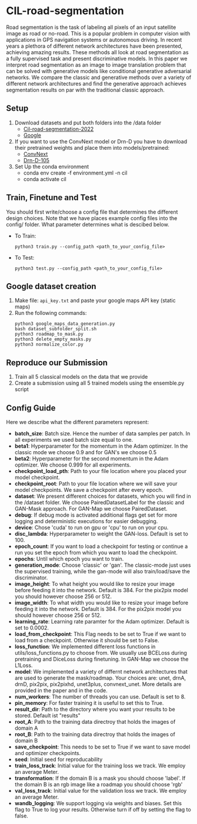 # CIL-road-segmentation
Road segmentation is the task of labeling all pixels of an input satellite image as road or no-road. This is a popular problem in computer vision with applications in GPS navigation systems or autonomous driving. In recent years a plethora of different network architectures have been presented, achieving amazing results. These methods all look at road segmentation as a fully supervised task and present discriminative models. In this paper we interpret road segmentation as an image to image translation problem that can be solved with generative models like conditional generative adversarial networks. We compare the classic and generative methods over a variety of different network architectures and find the generative approach achieves segmentation results on par with the traditional classic approach.

## Setup
1. Download datasets and put both folders into the /data folder
    - [Cil-road-segmentation-2022](https://drive.google.com/file/d/1QGM-OkmZZX5SNyVctfb49yjWqATp8bR_/view?usp=sharing)
    - [Google](https://drive.google.com/file/d/1PqwfdOSPaAug51c93ndg5-A3Yfx7fico/view?usp=sharing)
2. If you want to use the ConvNext model or Drn-D you have to download their pretrained weights and place them into models/pretrained:
    - [ConvNext](https://dl.fbaipublicfiles.com/convnext/convnext_xlarge_22k_1k_384_ema.pth)
    - [Drn-D-105](https://drive.google.com/drive/folders/1fIsCB877l37cFAJomoQzNrEYPqwMwZ4Q)
3. Set Up the conda environment
    - conda env create -f environment.yml -n cil
    - conda activate cil

## Train, Finetune and Test
You should first write/choose a config file that determines the different design choices. Note that we have places example config files into the config/ folder. What parameter determines what is descibed below.<br>
- To Train:
    ```
    python3 train.py --config_path <path_to_your_config_file>
    ```
- To Test:
    ```
    python3 test.py --config_path <path_to_your_config_file>
    ```

## Google dataset creation
1. Make file: `api_key.txt` and paste your google maps API key (static maps)
2. Run the following commands: 
    ```
    python3 google_maps_data_generation.py
    bash dataset_subfolder_split.sh
    python3 roadmap_to_mask.py
    python3 delete_empty_masks.py
    python3 normalize_color.py
    ```

## Reproduce our Submission
1. Train all 5 classical models on the data that we provide
2. Create a submission using all 5 trained models using the ensemble.py script


## Config Guide
Here we describe what the different parameters represent:
 - **batch_size**: Batch size. Hence the number of data samples per patch. In all experiments we used batch size equal to one.
 - **beta1**: Hyperparameter for the momentum in the Adam optimizer. In the classic mode we choose 0.9 and for GAN's we choose 0.5
 - **beta2**: Hyperparameter for the second momentum in the Adam optimizer. We choose 0.999 for all experiments.
 - **checkpoint_load_pth**: Path to your file location where you placed your model checkpoint.
 - **checkpoint_root**: Path to your file location where we will save your model checkpoints. We save a checkpoint after every epoch.
 - **dataset**: We present different choices for datasets, which you will find in the /dataset folder. We choose PairedDatasetLabel for the classic and GAN-Mask approach. For GAN-Map we choose PairedDataset.
 - **debug**: If debug mode is activated additional flags get set for more logging and deterministic executions for easier debugging.
 - **device**: Chose 'cuda' to run on gpu or 'cpu' to run on your cpu.
 - **disc_lambda**: Hyperparameter to weight the GAN-loss. Default is set to 100.
 - **epoch_count**: If you want to load a checkpoint for testing or continue a run you set the epoch from which you want to load the checkpoint.
 - **epochs**: Until which epoch you want to train.
 - **generation_mode**: Choose 'classic' or 'gan'. The classic-mode just uses the supervised training, while the gan-mode will also train/load/save the discriminator.
 - **image_height**: To what height you would like to resize your image before feeding it into the network. Default is 384. For the pix2pix model you should however choose 256 or 512.
 - **image_width**: To what width you would like to resize your image before feeding it into the network. Default is 384. For the pix2pix model you should however choose 256 or 512.
 - **learning_rate**: Learning rate paramter for the Adam optimizer. Default is set to 0.0002.
 - **load_from_checkpoint**: This Flag needs to be set to True if we want to load from a checkpoint. Otherwise it should be set to False.
 - **loss_function**: We implemented different loss functions in utils/loss_functions.py to choose from. We usually use BCELoss during pretraining and DiceLoss during finetuning. In GAN-Map we choose the L1Loss.
 - **model**: We implemented a variety of differnt network architectures that are used to generate the mask/roadmap. Your choices are: unet, drnA, drnD, pix2pix, pix2pixhd, unet3plus, convnext_unet. More details are provided in the paper and in the code.
 - **num_workers**: The number of threads you can use. Default is set to 8.
 - **pin_memory**: For faster training it is useful to set this to True.
 - **result_dir**: Path to the directory where you want your results to be stored. Default ist "results"
 - **root_A**: Path to the training data directroy that holds the images of domain A 
 - **root_B**: Path to the training data directroy that holds the images of domain B
 - **save_checkpoint**: This needs to be set to True if we want to save model and optimizer checkpoints.
 - **seed**: Initial seed for reproducability
 - **train_loss_track**: Initial value for the training loss we track. We employ an average Meter.
 - **transformation**: If the domain B is a mask you should choose 'label'. If the domain B is an rgb image like a roadmap you should choose 'rgb'
 - **val_loss_track**: Initial value for the validation loss we track. We employ an average Meter.
 - **wandb_logging**: We support logging via weights and biases. Set this flag to True to log your results. Otherwise turn if off by setting the flag to false.